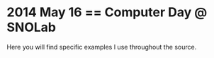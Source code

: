 2014 May 16 == Computer Day @ SNOLab
====================

Here you will find specific examples I use throughout the source.
